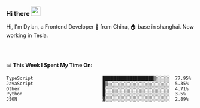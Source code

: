 ### Hi there <img src="https://media.giphy.com/media/hvRJCLFzcasrR4ia7z/giphy.gif" width="25px">

<!-- ![visitors](https://visitor-badge.glitch.me/badge?page_id=dislfyer.dislfyer) -->

Hi, I'm Dylan, a Frontend Developer 🚀 from China, 🏠 base in shanghai. Now working in Tesla.

<br/>
<br/>

📊 **This Week I Spent My Time On:**


<!--START_SECTION:waka-->

```text
TypeScript                          ███████████████████▒░░░░░  77.95%
JavaScript                          █▒░░░░░░░░░░░░░░░░░░░░░░░  5.35%
Other                               █░░░░░░░░░░░░░░░░░░░░░░░░  4.71%
Python                              █░░░░░░░░░░░░░░░░░░░░░░░░  3.5%
JSON                                ▓░░░░░░░░░░░░░░░░░░░░░░░░  2.89%
```

<!--END_SECTION:waka-->

<!--
**About Me:**
 -->
